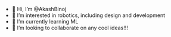 - 👋 Hi, I’m @AkashBinoj
- 👀 I’m interested in robotics, including design and development
- 🌱 I’m currently learning ML 
- 💞️ I’m looking to collaborate on any cool ideas!!!

<!---
AkashBinoj/AkashBinoj is a ✨ special ✨ repository because its `README.md` (this file) appears on your GitHub profile.
You can click the Preview link to take a look at your changes.
--->
